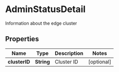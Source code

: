 

# AdminStatusDetail

Information about the edge cluster
## Properties

Name | Type | Description | Notes
------------ | ------------- | ------------- | -------------
**clusterID** | **String** | Cluster ID |  [optional]



